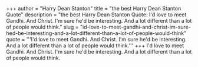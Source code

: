 +++
author = "Harry Dean Stanton"
title = "the best Harry Dean Stanton Quote"
description = "the best Harry Dean Stanton Quote: I'd love to meet Gandhi. And Christ. I'm sure he'd be interesting. And a lot different than a lot of people would think."
slug = "id-love-to-meet-gandhi-and-christ-im-sure-hed-be-interesting-and-a-lot-different-than-a-lot-of-people-would-think"
quote = '''I'd love to meet Gandhi. And Christ. I'm sure he'd be interesting. And a lot different than a lot of people would think.'''
+++
I'd love to meet Gandhi. And Christ. I'm sure he'd be interesting. And a lot different than a lot of people would think.
